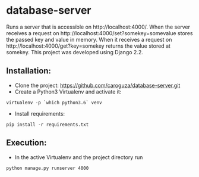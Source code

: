 # database-server

Runs a server that is accessible on http://localhost:4000/. When the server receives a request on http://localhost:4000/set?somekey=somevalue stores the passed key and value in memory. When it receives a request on http://localhost:4000/get?key=somekey returns the value stored at somekey. This project was developed using Django 2.2.



## Installation:
 
* Clone the project: https://github.com/caroguza/database-server.git
* Create a Python3 Virtualenv and activate it:

```
virtualenv -p `which python3.6` venv
```

* Install requirements:

`pip install -r requirements.txt`


## Execution:  

* In the active Virtualenv and the project directory run 
```
python manage.py runserver 4000
```
 
